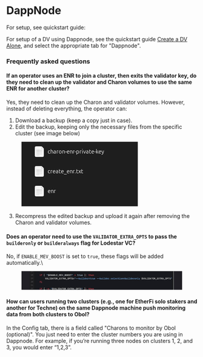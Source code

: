 # DappNode

For setup, see quickstart guide:[​](https://docs.obol.org/next/run/integrations/Dappnode#for-setup-see-quickstart-guide)

For setup of a DV using Dappnode, see the quickstart guide [Create a DV Alone](https://docs.obol.org/next/run/start/quickstart_alone), and select the appropriate tab for "Dappnode".

### Frequently asked questions[​](https://docs.obol.org/next/run/integrations/Dappnode#frequently-asked-questions) <a href="#frequently-asked-questions" id="frequently-asked-questions"></a>

#### If an operator uses an ENR to join a cluster, then exits the validator key, do they need to clean up the validator and Charon volumes to use the same ENR for another cluster?[​](https://docs.obol.org/next/run/integrations/Dappnode#if-an-operator-uses-an-enr-to-join-a-cluster-then-exits-the-validator-key-do-they-need-to-clean-up-the-validator-and-charon-volumes-to-use-the-same-enr-for-another-cluster) <a href="#if-an-operator-uses-an-enr-to-join-a-cluster-then-exits-the-validator-key-do-they-need-to-clean-up-t" id="if-an-operator-uses-an-enr-to-join-a-cluster-then-exits-the-validator-key-do-they-need-to-clean-up-t"></a>

Yes, they need to clean up the Charon and validator volumes. However, instead of deleting everything, the operator can:

1. Download a backup (keep a copy just in case).
2. Edit the backup, keeping only the necessary files from the specific cluster (see image below)

<figure><img src="../../.gitbook/assets/image.png" alt=""><figcaption></figcaption></figure>

3. Recompress the edited backup and upload it again after removing the Charon and validator volumes.

#### Does an operator need to use the `VALIDATOR_EXTRA_OPTS` to pass the `builderonly` or `builderalways` flag for Lodestar VC?[​](https://docs.obol.org/next/run/integrations/Dappnode#does-an-operator-need-to-use-the-validator_extra_opts-to-pass-the-builderonly-or-builderalways-flag-for-lodestar-vc) <a href="#does-an-operator-need-to-use-the-validator_extra_opts-to-pass-the-builderonly-or-builderalways-flag" id="does-an-operator-need-to-use-the-validator_extra_opts-to-pass-the-builderonly-or-builderalways-flag"></a>

No, if `ENABLE_MEV_BOOST` is set to `true`, these flags will be added automatically.\


<figure><img src="../../.gitbook/assets/image (90).png" alt=""><figcaption></figcaption></figure>

#### How can users running two clusters (e.g., one for EtherFi solo stakers and another for Techne) on the same Dappnode machine push monitoring data from both clusters to Obol?[​](https://docs.obol.org/next/run/integrations/Dappnode#how-can-users-running-two-clusters-eg-one-for-etherfi-solo-stakers-and-another-for-techne-on-the-same-dappnode-machine-push-monitoring-data-from-both-clusters-to-obol) <a href="#how-can-users-running-two-clusters-eg-one-for-etherfi-solo-stakers-and-another-for-techne-on-the-sam" id="how-can-users-running-two-clusters-eg-one-for-etherfi-solo-stakers-and-another-for-techne-on-the-sam"></a>

In the Config tab, there is a field called "Charons to monitor by Obol (optional)". You just need to enter the cluster numbers you are using in Dappnode. For example, if you’re running three nodes on clusters 1, 2, and 3, you would enter “1,2,3”.
